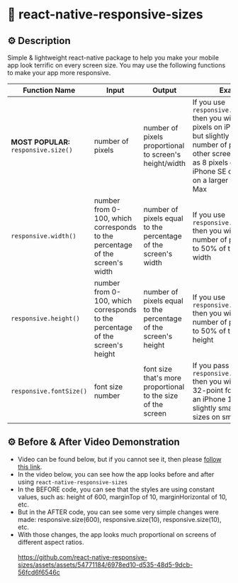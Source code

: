 # 📱 react-native-responsive-sizes

## ⚙️ Description

Simple & lightweight react-native package to help you make your mobile app look terrific on every screen size. You may use the following functions to make your app more responsive.

| Function Name                         | Input                                                                         | Output                                                          | Example                                                                                                                                                                                                                           |
| ------------------------------------- | ----------------------------------------------------------------------------- | --------------------------------------------------------------- | --------------------------------------------------------------------------------------------------------------------------------------------------------------------------------------------------------------------------------- |
| **MOST POPULAR:** `responsive.size()` | number of pixels                                                              | number of pixels proportional to screen's height/width          | If you use `responsive.size(10)` then you will receive 10 pixels on iPhone 14 Pro, but slightly different number of pixels for other screen sizes, such as 8 pixels on a smaller iPhone SE or 12 pixels on a larger iPhone 12 Max |
| `responsive.width()`                  | number from 0-100, which corresponds to the percentage of the screen's width  | number of pixels equal to the percentage of the screen's width  | If you use `responsive.width(50)` then you will receive a number of pixels equal to 50% of the screen's width                                                                                                                     |
| `responsive.height()`                 | number from 0-100, which corresponds to the percentage of the screen's height | number of pixels equal to the percentage of the screen's height | If you use `responsive.height(50)` then you will receive a number of pixels equal to 50% of the screen's height                                                                                                                   |
| `responsive.fontSize()`               | font size number                                                              | font size that's more proportional to the size of the screen    | If you pass it `responsive.fontSize(32)` then you will receive a 32-point font-size on an iPhone 14 Pro, but slightly smaller font-sizes on smaller devices                                                                       |

## ⚙️ Before & After Video Demonstration

- Video can be found below, but if you cannot see it, then please [follow this link](https://github.com/react-native-responsive-sizes/react-native-responsive-sizes).
- In the video below, you can see how the app looks before and after using `react-native-responsive-sizes`
- In the BEFORE code, you can see that the styles are using constant values, such as: height of 600, marginTop of 10, marginHorizontal of 10, etc.
- But in the AFTER code, you can see some very simple changes were made: responsive.size(600), responsive.size(10), responsive.size(10), etc.
- With those changes, the app looks much proportional on screens of different aspect ratios.
  <br/><br/>
  https://github.com/react-native-responsive-sizes/assets/assets/54771184/6978ed10-d535-48d5-9dcb-56fcd6f6546c
